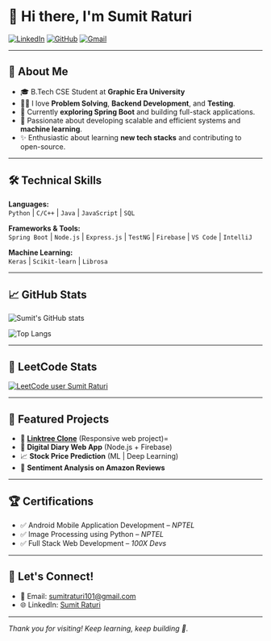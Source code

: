 # 👋 Hi there, I'm Sumit Raturi

[![LinkedIn](https://img.shields.io/badge/LinkedIn-blue?style=for-the-badge&logo=linkedin&logoColor=white)](https://www.linkedin.com/in/sumit-raturi-85a284250)
[![GitHub](https://img.shields.io/badge/GitHub-100000?style=for-the-badge&logo=github&logoColor=white)](https://github.com/samOhawk1)
[![Gmail](https://img.shields.io/badge/Email-D14836?style=for-the-badge&logo=gmail&logoColor=white)](mailto:sumitraturi101@gmail.com)

---

## 🚀 About Me
- 🎓 B.Tech CSE Student at **Graphic Era University**
- 👨‍💻 I love **Problem Solving**, **Backend Development**, and **Testing**.
- 🌱 Currently **exploring Spring Boot** and building full-stack applications.
- 🔭 Passionate about developing scalable and efficient systems and **machine learning**.
- ✨ Enthusiastic about learning **new tech stacks** and contributing to open-source.

---

## 🛠️ Technical Skills
**Languages:**  
`Python` | `C/C++` | `Java` | `JavaScript` | `SQL`

**Frameworks & Tools:**  
`Spring Boot` | `Node.js` | `Express.js` | `TestNG` | `Firebase` | `VS Code` | `IntelliJ`

**Machine Learning:**  
`Keras` | `Scikit-learn` | `Librosa`

---

## 📈 GitHub Stats
![Sumit's GitHub stats](https://github-readme-stats.vercel.app/api?username=samOhawk1&show_icons=true&theme=radical)

![Top Langs](https://github-readme-stats.vercel.app/api/top-langs/?username=samOhawk1&layout=compact&theme=radical)

---

## 🧠 LeetCode Stats
[![LeetCode user Sumit Raturi](https://leetcard.jacoblin.cool/THEDARKLORDLOVESAPPLES?theme=dark&font=Roboto&ext=contest)](https://leetcode.com/u/THEDARKLORDLOVESAPPLES/)

---

## 📂 Featured Projects
- 🔗 **[Linktree Clone](https://github.com/samOhawk1/linktree)** (Responsive web project)=
- 📔 **Digital Diary Web App** (Node.js + Firebase)  
- 📈 **Stock Price Prediction** (ML | Deep Learning)  
- 🛒 **Sentiment Analysis on Amazon Reviews**

---

## 🏆 Certifications
- ✅ Android Mobile Application Development – *NPTEL*
- ✅ Image Processing using Python – *NPTEL*
- ✅ Full Stack Web Development – *100X Devs*

---

## 🤝 Let's Connect!
- 📧 Email: [sumitraturi101@gmail.com](mailto:sumitraturi101@gmail.com)
- 🌐 LinkedIn: [Sumit Raturi](https://www.linkedin.com/in/sumit-raturi-85a284250)

---

*Thank you for visiting! Keep learning, keep building 🚀.*

